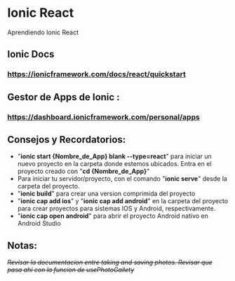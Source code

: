 # Ionic React
 Aprendiendo Ionic React

## Ionic Docs

### https://ionicframework.com/docs/react/quickstart

## Gestor de Apps de Ionic : 

### https://dashboard.ionicframework.com/personal/apps

## Consejos y Recordatorios:

- "**ionic start {Nombre_de_App} blank --type=react**" para iniciar un nuevo proyecto en la carpeta donde estemos ubicados.
  Entra en el proyecto creado con "**cd {Nombre_de_App}**"
- Para iniciar tu servidor/proyecto, con el comando "**ionic serve**" desde la carpeta del proyecto.
- "**ionic build**" para crear una version comprimida del proyecto
- "**ionic cap add ios**" y "**ionic cap add android**" en la carpeta del proyecto para crear proyectos para sistemas IOS y Android, respectivamente.
- "**ionic cap open android**" para abrir el proyecto Android nativo en Android Studio

## Notas:

~~*Revisar la documentacion entre taking and saving photos. Revisar que pasa ahí con la funcion de usePhotoGallety*~~ 
